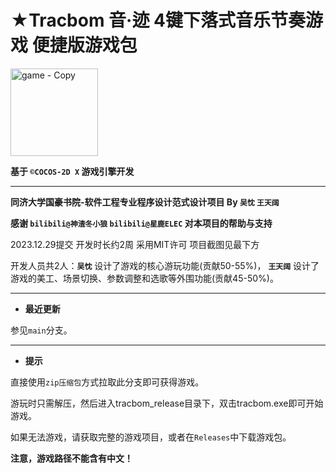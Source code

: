 # ★Tracbom 音·迹  4键下落式音乐节奏游戏  便捷版游戏包

<img width="140" alt="game - Copy" src="https://github.com/Wangtk311/tracbom-project/assets/115420227/650a7137-f708-4483-b82b-d90de6b9e824">

**基于 `©COCOS-2D X` 游戏引擎开发**

------

**同济大学国豪书院-软件工程专业程序设计范式设计项目 By `吴忱` `王天阔`**

**感谢 `bilibili@神渣冬小狼` `bilibili@星鹿ELEC` 对本项目的帮助与支持**

2023.12.29提交 开发时长约2周 采用MIT许可 项目截图见最下方

开发人员共2人：**`吴忱`** 设计了游戏的核心游玩功能(贡献50-55%)， **`王天阔`** 设计了游戏的美工、场景切换、参数调整和选歌等外围功能(贡献45-50%)。

-------

+ **最近更新**

参见`main`分支。

------

+ **提示**

直接使用`zip压缩包`方式拉取此分支即可获得游戏。

游玩时只需解压，然后进入tracbom_release目录下，双击tracbom.exe即可开始游戏。

如果无法游戏，请获取完整的游戏项目，或者在`Releases`中下载游戏包。

**注意，游戏路径不能含有中文！**
